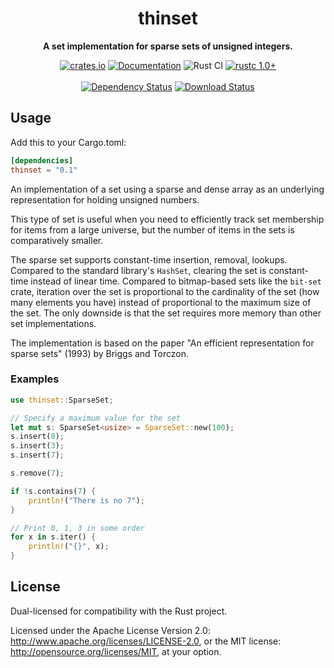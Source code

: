 <div align="center">
  <h1>thinset</h1>
  <p>
    <strong>A set implementation for sparse sets of unsigned integers.</strong>
  </p>
  <p>

[![crates.io][crates.io shield]][crates.io link]
[![Documentation][docs.rs badge]][docs.rs link]
![Rust CI][github ci badge]
[![rustc 1.0+]][Rust 1.0]
<br />
<br />
[![Dependency Status][deps.rs status]][deps.rs link]
[![Download Status][shields.io download count]][crates.io link]

  </p>
</div>

[crates.io shield]: https://img.shields.io/crates/v/thinset?label=latest
[crates.io link]: https://crates.io/crates/thinset
[docs.rs badge]: https://docs.rs/thinset/badge.svg?version=0.1.0
[docs.rs link]: https://docs.rs/thinset/0.1.0/thinset/
[github ci badge]: https://github.com/contain-rs/linked-hash-map/workflows/Rust/badge.svg?branch=master
[rustc 1.0+]: https://img.shields.io/badge/rustc-1.0%2B-blue.svg
[Rust 1.0]: https://blog.rust-lang.org/2015/05/15/Rust-1.0.html
[deps.rs status]: https://deps.rs/crate/thinset/0.1.0/status.svg
[deps.rs link]: https://deps.rs/crate/thinset/0.1.0
[shields.io download count]: https://img.shields.io/crates/d/thinset.svg

## Usage

Add this to your Cargo.toml:

```toml
[dependencies]
thinset = "0.1"
```

<!-- cargo-rdme start -->

An implementation of a set using a sparse and dense array as an underlying
representation for holding unsigned numbers.

This type of set is useful when you need to efficiently track set membership for items
from a large universe, but the number of items in the sets is comparatively smaller.

The sparse set supports constant-time insertion, removal, lookups.
Compared to the standard library's `HashSet`, clearing the set is constant-time instead of
linear time.
Compared to bitmap-based sets like the `bit-set` crate, iteration over the set is
proportional to the cardinality of the set (how many elements you have) instead of proportional
to the maximum size of the set.
The only downside is that the set requires more memory than other set implementations.

The implementation is based on the paper "An efficient representation for sparse sets" (1993)
by Briggs and Torczon.

### Examples

```rust
use thinset::SparseSet;

// Specify a maximum value for the set
let mut s: SparseSet<usize> = SparseSet::new(100);
s.insert(0);
s.insert(3);
s.insert(7);

s.remove(7);

if !s.contains(7) {
    println!("There is no 7");
}

// Print 0, 1, 3 in some order
for x in s.iter() {
    println!("{}", x);
}
```

<!-- cargo-rdme end -->

## License

Dual-licensed for compatibility with the Rust project.

Licensed under the Apache License Version 2.0: http://www.apache.org/licenses/LICENSE-2.0,
or the MIT license: http://opensource.org/licenses/MIT, at your option.
